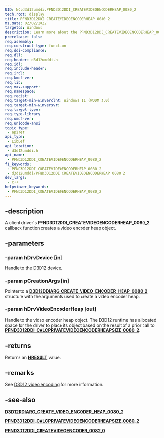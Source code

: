 ```yaml
---
UID: NC:d3d12umddi.PFND3D12DDI_CREATEVIDEOENCODERHEAP_0080_2
tech.root: display
title: PFND3D12DDI_CREATEVIDEOENCODERHEAP_0080_2
ms.date: 02/02/2022
targetos: Windows
description: Learn more about the PFND3D12DDI_CREATEVIDEOENCODERHEAP_0080_2 callback function.
prerelease: false
req.assembly: 
req.construct-type: function
req.ddi-compliance: 
req.dll: 
req.header: d3d12umddi.h
req.idl: 
req.include-header: 
req.irql: 
req.kmdf-ver: 
req.lib: 
req.max-support: 
req.namespace: 
req.redist: 
req.target-min-winverclnt: Windows 11 (WDDM 3.0)
req.target-min-winversvr: 
req.target-type: 
req.type-library: 
req.umdf-ver: 
req.unicode-ansi: 
topic_type:
 - apiref
api_type:
 - LibDef
api_location:
 - d3d12umddi.h
api_name:
 - PFND3D12DDI_CREATEVIDEOENCODERHEAP_0080_2
f1_keywords:
 - PFND3D12DDI_CREATEVIDEOENCODERHEAP_0080_2
 - d3d12umddi/PFND3D12DDI_CREATEVIDEOENCODERHEAP_0080_2
dev_langs:
 - c++
helpviewer_keywords:
 - PFND3D12DDI_CREATEVIDEOENCODERHEAP_0080_2
---
```


## -description

A client driver's **PFND3D12DDI_CREATEVIDEOENCODERHEAP_0080_2** callback function creates a video encoder heap object.

## -parameters

### -param hDrvDevice [in]

Handle to the D3D12 device.

### -param pCreationArgs [in]

Pointer to a [**D3D12DDIARG_CREATE_VIDEO_ENCODER_HEAP_0080_2**](ns-d3d12umddi-d3d12ddiarg_create_video_encoder_heap_0080_2.md) structure with the arguments used to create a video encoder heap.

### -param hDrvVideoEncoderHeap [out]

Handle to the video encoder heap object. The D3D12 runtime has allocated space for the driver to place its object based on the result of a prior call to [**PFND3D12DDI_CALCPRIVATEVIDEOENCODERHEAPSIZE_0080_2**](nc-d3d12umddi-pfnd3d12ddi_calcprivatevideoencodersize_0082_0.md).

## -returns

Returns an [**HRESULT**](/windows-hardware/drivers/debugger/hresult-values) value.

## -remarks

See [D3D12 video encoding](/windows-hardware/drivers/display/video-encoding-d3d12.md) for more information.

## -see-also

[**D3D12DDIARG_CREATE_VIDEO_ENCODER_HEAP_0080_2**](ns-d3d12umddi-d3d12ddiarg_create_video_encoder_heap_0080_2.md)

[**PFND3D12DDI_CALCPRIVATEVIDEOENCODERHEAPSIZE_0080_2**](nc-d3d12umddi-pfnd3d12ddi_calcprivatevideoencodersize_0082_0.md)

[**PFND3D12DDI_CREATEVIDEOENCODER_0082_0**](nc-d3d12umddi-pfnd3d12ddi_createvideoencoder_0082_0.md)
